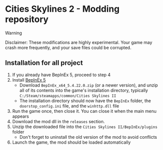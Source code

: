 # Cities Skylines 2 - Modding repository

> [!WARNING]  
> Disclaimer: These modifications are highly experimental. Your game may crash more frequently, and your save files could be corrupted.

## Installation for all project

1. If you already have BepInEx 5, proceed to step 4
2. Install [BepInEx 5](https://github.com/BepInEx/BepInEx/releases)
   * Download `BepInEx_x64_5.4.22.0.zip` (or a newer version), and unzip all of its contents into the game's installation directory, typically `C:/Steam/steamapps/common/Cities Skylines II`
   * The installation directory should now have the `BepInEx` folder, the `doorstop_config.ini` file, and the `winhttp.dll` file
3. Run the game once, then close it. You can close it when the main menu appears
4. Download the mod dll in the `releases` section.
5. Unzip the downloaded file into the `Cities Skylines II/BepInEx/plugins` folder
   * Don't forget to uninstall the old version of the mod to avoid conflicts
6. Launch the game, the mod should be loaded automatically
